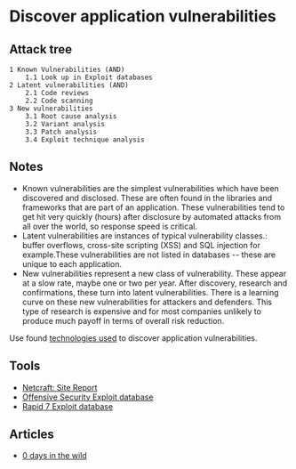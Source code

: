 # Discover application vulnerabilities

## Attack tree

```text
1 Known Vulnerabilities (AND)
    1.1 Look up in Exploit databases
2 Latent vulnerabilities (AND)
    2.1 Code reviews 
    2.2 Code scanning
3 New vulnerabilities
    3.1 Root cause analysis
    3.2 Variant analysis
    3.3 Patch analysis
    3.4 Exploit technique analysis
```

## Notes

* Known vulnerabilities are the simplest vulnerabilities which have been discovered and disclosed. These are often found in the libraries and frameworks that are part of an application. These vulnerabilities tend to get hit very quickly (hours) after disclosure by automated attacks from all over the world, so response speed is critical.
* Latent vulnerabilities are instances of typical vulnerability classes.: buffer overflows, cross-site scripting (XSS) and SQL injection for example.These vulnerabilities are not listed in databases -- these are unique to each application. 
* New vulnerabilities represent a new class of vulnerability. These appear at a slow rate, maybe one or two per year. After discovery, research and confirmations, these turn into latent vulnerabilities. There is a learning curve on these new vulnerabilities for attackers and defenders. This type of research is expensive and for most companies unlikely to produce much payoff in terms of overall risk reduction.

Use found [technologies used](Gather-app-information.md) to discover application vulnerabilities. 

## Tools

* [Netcraft: Site Report](https://sitereport.netcraft.com/)
* [Offensive Security Exploit database](https://www.exploit-db.com/)
* [Rapid 7 Exploit database](https://www.rapid7.com/db/)

## Articles

* [0 days in the wild](https://googleprojectzero.github.io/0days-in-the-wild/)
